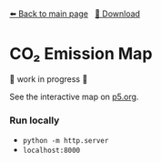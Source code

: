 <!-- Header -->
[⬅️ Back to main page](https://github.com/JonasKoenig/CodeOnMyMind) &nbsp;
[💾 Download](https://minhaskamal.github.io/DownGit/#/home?url=https:%2F%2Fgithub.com%2FJonasKoenig%2FCodeOnMyMind%2Ftree%2Fmaster%2Fprojects%2Fmap)

# CO₂ Emission Map

🚧 work in progress 🚧

See the interactive map on [p5.org](https://editor.p5js.org/JonasKoenig/present/a-Mm0SVzN).



### Run locally

- `python -m http.server`
- `localhost:8000`